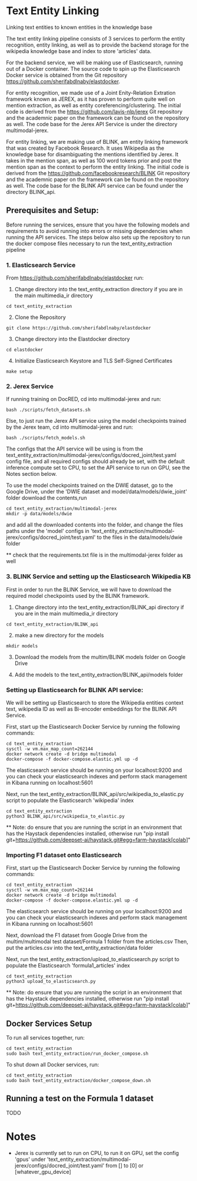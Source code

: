 # Text Entity Linking

Linking text entities to known entities in the knowledge base

The text entity linking pipeline consists of 3 services to perform the entity recognition, entity linking, as well as to provide the backend storage for 
the wikipedia knowledge base and index to store 'articles' data.

For the backend service, we will be making use of Elasticsearch, running out of a Docker container. The source code to spin up the Elasticsearch Docker
service is obtained from the Git repository https://github.com/sherifabdlnaby/elastdocker.

For entity recognition, we made use of a Joint Enity-Relation Extration framework known as JEREX, as it has proven to perform quite well on mention extraction, as well
as entity coreferencing/clustering. The initial code is derived from the https://github.com/lavis-nlp/jerex Git repository and the academnic paper on the framework
can be found on the repository as well. The code base for the Jerex API Service is under the directory multimodal-jerex. 

For entity linking, we are making use of BLINK, am entity linking framework that was created by Facebook Research. It uses Wikipedia as the knowledge base for disambiguating
the mentions identified by Jerex. It takes in the mention span, as well as 100 word tokens prior and post the mention span as the context to perform the entity linking. The
initial code is derived from the https://github.com/facebookresearch/BLINK Git repository and the academnic paper on the framework can be found on the repository as well.
The code base for the BLINK API service can be found under the directory BLINK_api.

## Prerequisites and Setup:

Before running the services, ensure that you have the following models and requirements to avoid running into errors or missing dependencies 
when running the API services. The steps below also sets up the repository to run the docker compose files necessary to run the text_entity_extraction pipeline

### 1. Elasticsearch Service

From https://github.com/sherifabdlnaby/elastdocker run:

1. Change directory into the text_entity_extraction directory if you are in the main multimedia_ir directory
```
cd text_entity_extraction
```

2. Clone the Repository
```
git clone https://github.com/sherifabdlnaby/elastdocker
```

3. Change directory into the Elastdocker directory
```
cd elastdocker
```

4. Initialize Elasticsearch Keystore and TLS Self-Signed Certificates
```
make setup
```

### 2. Jerex Service

If running training on DocRED, cd into multimodal-jerex and run: 
```
bash ./scripts/fetch_datasets.sh
```

Else, to just run the Jerex API service using the model checkpoints trained by the Jerex team, cd into multimodal-jerex and run:
```
bash ./scripts/fetch_models.sh
```
The configs that the API service will be using is from the text_entity_extraction/multimodal-jerex/configs/docred_joint/test.yaml config file, and
all required configs should already be set, with the default inference compute set to CPU, to set the API service to run on GPU, see the Notes section below.

To use the model checkpoints trained on the DWIE dataset, go to the Google Drive, under the 'DWIE dataset and model/data/models/dwie_joint' folder download the contents,run
```
cd text_entity_extraction/multimodal-jerex
mkdir -p data/models/dwie
```
and add all the downloaded contents into the folder, and change the files paths under the 'model' configs in 'text_entity_extraction/multimodal-jerex/configs/docred_joint/test.yaml' to
the files in the data/models/dwie folder

** check that the requirements.txt file is in the multimodal-jerex folder as well

### 3. BLINK Service and setting up the Elasticsearch Wikipedia KB

First in order to run the BLINK Service, we will have to download the required model checkpoints used by the BLINK framework.

1. Change directory into the text_entity_extraction/BLINK_api directory if you are in the main multimedia_ir directory
```
cd text_entity_extraction/BLINK_api
```
2. make a new directory for the models
```
mkdir models
```
3. Download the models from the multim/BLINK models folder on Google Drive

4. Add the models to the text_entity_extraction/BLINK_api/models folder

### Setting up Elasticsearch for BLINK API service:

We will be setting up Elasticsearch to store the Wikipedia entities context text, wikipedia ID as well as Bi-encoder embeddings for the BLINK API Service.

First, start up the Elasticsearch Docker Service by running the following commands:
```
cd text_entity_extraction
sysctl -w vm.max_map_count=262144
docker network create -d bridge multimodal
docker-compose -f docker-compose.elastic.yml up -d
```
The elasticsearch service should be running on your localhost:9200 and you can check your elasticsearch indexes and perform stack management in Kibana running on localhost:5601

Next, run the text_entity_extraction/BLINK_api/src/wikipedia_to_elastic.py script to populate the Elasticsearch 'wikipedia' index
```
cd text_entity_extraction
python3 BLINK_api/src/wikipedia_to_elastic.py
```

** Note: do ensure that you are running the script in an environment that has the Haystack dependencies installed, otherwise run "pip install git+https://github.com/deepset-ai/haystack.git#egg=farm-haystack[colab]"

### Importing F1 dataset onto Elasticsearch

First, start up the Elasticsearch Docker Service by running the following commands:
```
cd text_entity_extraction
sysctl -w vm.max_map_count=262144
docker network create -d bridge multimodal
docker-compose -f docker-compose.elastic.yml up -d
```
The elasticsearch service should be running on your localhost:9200 and you can check your elasticsearch indexes and perform stack management in Kibana running on localhost:5601

Next, download the F1 dataset from Google Drive from the multim/multimodal test dataset/Formula 1 folder from the articles.csv
Then, put the articles.csv into the text_entity_extraction/data folder

Next, run the text_entity_extraction/upload_to_elasticsearch.py script to populate the Elasticsearch 'formula1_articles' index
```
cd text_entity_extraction
python3 upload_to_elasticsearch.py
```

** Note: do ensure that you are running the script in an environment that has the Haystack dependencies installed, otherwise run "pip install git+https://github.com/deepset-ai/haystack.git#egg=farm-haystack[colab]"

## Docker Services Setup

To run all services together, run:
```
cd text_entity_extraction
sudo bash text_entity_extraction/run_docker_compose.sh
```

To shut down all Docker services, run:
```
cd text_entity_extraction
sudo bash text_entity_extraction/docker_compose_down.sh
```

## Running a test on the Formula 1 dataset

TODO

# Notes

- Jerex is currently set to run on CPU, to run it on GPU, set the config 'gpus' under 'text_entity_extraction/multimodal-jerex/configs/docred_joint/test.yaml' from [] to [0] or [whatever_gpu_device]
